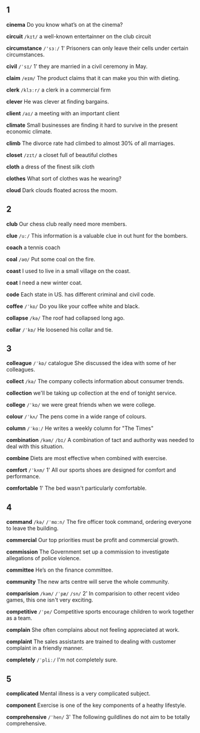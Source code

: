 ## 1
**cinema**
Do you know what’s on at the cinema?

**circuit**
`/kɪt/`
a well-known entertainner on the club circuit

**circumstance**
`/'sɜː/` 1'
Prisoners can only leave their cells under certain circumstances.

**civil**
`/ˈsɪ/` 1'
they are married in a civil ceremony in May.

**claim**
`/eɪm/`
The product claims that it can make you thin with dieting.

**clerk**
`/klɜːr/`
a clerk in a commercial firm

**clever**
He was clever at finding bargains.



**client**
`/aɪ/`
a meeting with an important client

**climate**
Small businesses are finding it hard to survive in the present economic climate.

**climb**
The divorce rate had climbed to almost 30% of all marriages.

**closet**
`/zɪt/`
a closet full of beautiful clothes

**cloth**
a dress of the finest silk cloth

**clothes**
What sort of clothes was he wearing?

**cloud**
Dark clouds floated across the moom.

## 2
**club**
Our chess club really need more members.

**clue**
`/uː/`
This information is a valuable clue in out hunt for the bombers.

**coach**
a tennis coach

**coal**
`/əʊ/`
Put some coal on the fire.

**coast**
I used to live in a small village on the coast.

**coat**
I need a new winter coat.

**code**
Each state in US. has different criminal and civil code.

**coffee**
`/ˈkɒ/`
Do you like your coffee white and black.

**collapse**
`/kə/`
The roof had collapsed long ago.

**collar**
`/ˈkɒ/`
He loosened his collar and tie.

## 3
**colleague**
`/ˈkɒ/`
catalogue
She discussed the idea with some of her colleagues.

**collect**
`/kə/`
The company collects information about consumer trends.

**collection**
we'll be taking up collection at the end of tonight service.

**college**
`/ˈkɒ/`
we were great friends when we were college.

**colour**
`/ˈkʌ/`
The pens come in a wide range of colours.

**column**
`/ˈkɑː/`
He writes a weekly column for "The Times"

**combination**
`/kəm/` `/bɪ/`
A combination of tact and authority was needed to deal with this situation.

**combine**
Diets are most effective when combined with exercise.

**comfort**
`/ˈkʌm/` 1'
All our sports shoes are designed for comfort and performance.

**comfortable** 1'
The bed wasn't particularly comfortable.

## 4
**command**
`/kə/` `/ˈmɑːn/`
The fire officer took command, ordering everyone to leave the building.

**commercial**
Our top priorities must be profit and commercial growth.

**commission**
The Government set up a commission to investigate allegations of police violence.

**committee**
He’s on the finance committee.

**community**
The new arts centre will serve the whole community.

**comparision**
`/kəm/` `/ˈpæ/` `/sn/` 2'
In comparision to other recent video games, this one isn't very exciting.

**competitive**
`/ˈpe/`
Competitive sports encourage children to work together as a team.

**complain**
She often complains about not feeling appreciated at work.

**complaint**
The sales assistants are trained to dealing with customer complaint in a friendly manner.

**completely**
`/ˈpliː/`
I'm not completely sure.

## 5
**complicated**
Mental illness is a very complicated subject.

**component**
Exercise is one of the key components of a heathy lifestyle.

**comprehensive**
`/ˈhen/` 3'
The following guildlines do not aim to be totally comprehensive.
